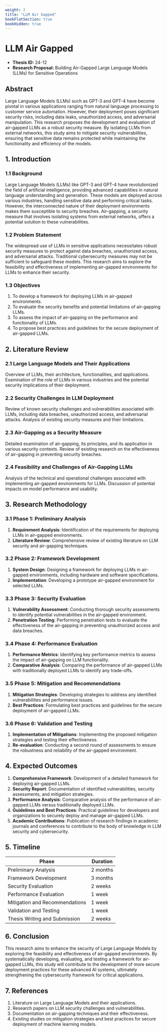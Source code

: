 ```yaml
---
weight: 2
title: "LLM Air Gapped"
bookFlatSection: true
bookHidden: true
---
```


# LLM Air Gapped

- **Thesis ID:** 24-12
- **Research Proposal:** Building Air-Gapped Large Language Models (LLMs) for Sensitive Operations

## Abstract

Large Language Models (LLMs) such as GPT-3 and GPT-4 have become pivotal in various applications ranging from natural language processing to customer service automation. However, their deployment poses significant security risks, including data leaks, unauthorized access, and adversarial manipulation. This research proposes the development and evaluation of air-gapped LLMs as a robust security measure. By isolating LLMs from external networks, this study aims to mitigate security vulnerabilities, ensuring that sensitive data remains protected while maintaining the functionality and efficiency of the models.

## 1. Introduction

### 1.1 Background

Large Language Models (LLMs) like GPT-3 and GPT-4 have revolutionized the field of artificial intelligence, providing advanced capabilities in natural language understanding and generation. These models are deployed across various industries, handling sensitive data and performing critical tasks. However, the interconnected nature of their deployment environments makes them susceptible to security breaches. Air-gapping, a security measure that involves isolating systems from external networks, offers a potential solution to these vulnerabilities.

### 1.2 Problem Statement

The widespread use of LLMs in sensitive applications necessitates robust security measures to protect against data breaches, unauthorized access, and adversarial attacks. Traditional cybersecurity measures may not be sufficient to safeguard these models. This research aims to explore the feasibility and effectiveness of implementing air-gapped environments for LLMs to enhance their security.

### 1.3 Objectives

1. To develop a framework for deploying LLMs in air-gapped environments.
2. To evaluate the security benefits and potential limitations of air-gapping LLMs.
3. To assess the impact of air-gapping on the performance and functionality of LLMs.
4. To propose best practices and guidelines for the secure deployment of air-gapped LLMs.

## 2. Literature Review

### 2.1 Large Language Models and Their Applications

Overview of LLMs, their architecture, functionalities, and applications. Examination of the role of LLMs in various industries and the potential security implications of their deployment.

### 2.2 Security Challenges in LLM Deployment

Review of known security challenges and vulnerabilities associated with LLMs, including data breaches, unauthorized access, and adversarial attacks. Analysis of existing security measures and their limitations.

### 2.3 Air-Gapping as a Security Measure

Detailed examination of air-gapping, its principles, and its application in various security contexts. Review of existing research on the effectiveness of air-gapping in preventing security breaches.

### 2.4 Feasibility and Challenges of Air-Gapping LLMs

Analysis of the technical and operational challenges associated with implementing air-gapped environments for LLMs. Discussion of potential impacts on model performance and usability.

## 3. Research Methodology

### 3.1 Phase 1: Preliminary Analysis

1. **Requirement Analysis**: Identification of the requirements for deploying LLMs in air-gapped environments.
2. **Literature Review**: Comprehensive review of existing literature on LLM security and air-gapping techniques.

### 3.2 Phase 2: Framework Development

1. **System Design**: Designing a framework for deploying LLMs in air-gapped environments, including hardware and software specifications.
2. **Implementation**: Developing a prototype air-gapped environment for selected LLMs.

### 3.3 Phase 3: Security Evaluation

1. **Vulnerability Assessment**: Conducting thorough security assessments to identify potential vulnerabilities in the air-gapped environment.
2. **Penetration Testing**: Performing penetration tests to evaluate the effectiveness of the air-gapping in preventing unauthorized access and data breaches.

### 3.4 Phase 4: Performance Evaluation

1. **Performance Metrics**: Identifying key performance metrics to assess the impact of air-gapping on LLM functionality.
2. **Comparative Analysis**: Comparing the performance of air-gapped LLMs with traditionally deployed LLMs to identify any trade-offs.

### 3.5 Phase 5: Mitigation and Recommendations

1. **Mitigation Strategies**: Developing strategies to address any identified vulnerabilities and performance issues.
2. **Best Practices**: Formulating best practices and guidelines for the secure deployment of air-gapped LLMs.

### 3.6 Phase 6: Validation and Testing

1. **Implementation of Mitigations**: Implementing the proposed mitigation strategies and testing their effectiveness.
2. **Re-evaluation**: Conducting a second round of assessments to ensure the robustness and reliability of the air-gapped environment.

## 4. Expected Outcomes

1. **Comprehensive Framework**: Development of a detailed framework for deploying air-gapped LLMs.
2. **Security Report**: Documentation of identified vulnerabilities, security assessments, and mitigation strategies.
3. **Performance Analysis**: Comparative analysis of the performance of air-gapped LLMs versus traditionally deployed LLMs.
4. **Guidelines and Best Practices**: Practical guidelines for developers and organizations to securely deploy and manage air-gapped LLMs.
5. **Academic Contributions**: Publication of research findings in academic journals and conferences to contribute to the body of knowledge in LLM security and cybersecurity.

## 5. Timeline

| Phase                        | Duration   |
|------------------------------|------------|
| Preliminary Analysis         | 2 months   |
| Framework Development        | 3 months   |
| Security Evaluation          | 2 weeks   |
| Performance Evaluation       | 1 week   |
| Mitigation and Recommendations| 1 week   |
| Validation and Testing       | 1 week   |
| Thesis Writing and Submission| 2 weeks    |

## 6. Conclusion

This research aims to enhance the security of Large Language Models by exploring the feasibility and effectiveness of air-gapped environments. By systematically developing, evaluating, and testing a framework for air-gapped LLMs, this study will contribute to the development of more secure deployment practices for these advanced AI systems, ultimately strengthening the cybersecurity framework for critical applications.

## 7. References

1. Literature on Large Language Models and their applications.
2. Research papers on LLM security challenges and vulnerabilities.
3. Documentation on air-gapping techniques and their effectiveness.
4. Existing studies on mitigation strategies and best practices for secure deployment of machine learning models.
